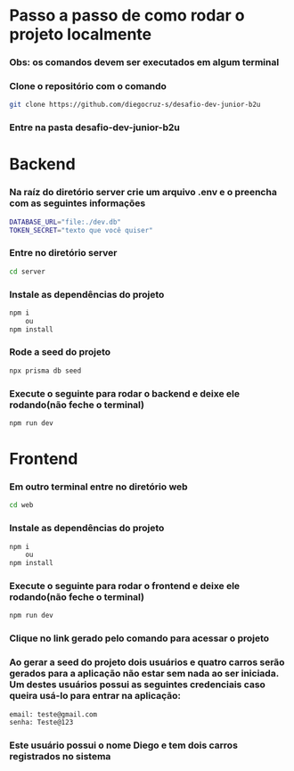# Passo a passo de como rodar o projeto localmente
### Obs: os comandos devem ser executados em algum terminal
### Clone o repositório com o comando
```bash
git clone https://github.com/diegocruz-s/desafio-dev-junior-b2u
```
### Entre na pasta desafio-dev-junior-b2u

# Backend
### Na raíz do diretório **server** crie um arquivo **.env** e o preencha com as seguintes informações
```bash
DATABASE_URL="file:./dev.db"
TOKEN_SECRET="texto que você quiser"
```
### Entre no diretório **server**
```bash
cd server
```
### Instale as dependências do projeto
```bash
npm i 
    ou
npm install
```
### Rode a seed do projeto
```bash
npx prisma db seed
```
### Execute o seguinte para rodar o backend e deixe ele rodando(não feche o terminal)
```bash
npm run dev
```
# Frontend
### Em outro terminal entre no diretório web
```bash
cd web
```
### Instale as dependências do projeto
```bash
npm i 
    ou
npm install
```
###  Execute o seguinte para rodar o frontend e deixe ele rodando(não feche o terminal)
```bash
npm run dev
```
### Clique no link gerado pelo comando para acessar o projeto 


### Ao gerar a seed do projeto dois usuários e quatro carros serão gerados para a aplicação não estar sem nada ao ser iniciada. Um destes usuários possui as seguintes credenciais caso queira usá-lo para entrar na aplicação: 
```bash
email: teste@gmail.com
senha: Teste@123
```
### Este usuário possui o nome Diego e tem dois carros registrados no sistema
